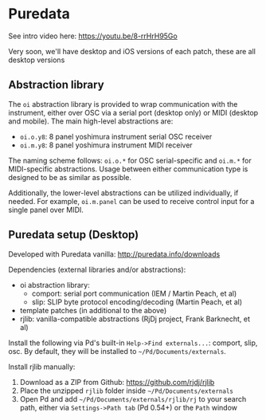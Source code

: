Puredata
========

See intro video here:
https://youtu.be/8-rrHrH95Go

Very soon, we'll have desktop and iOS versions of each patch, these are all desktop versions

Abstraction library
-------------------

The `oi` abstraction library is provided to wrap communication with the instrument, either over OSC via a serial port (desktop only) or MIDI (desktop and mobile). The main high-level abstractions are:

* `oi.o.y8`: 8 panel yoshimura instrument serial OSC receiver
* `oi.m.y8`: 8 panel yoshimura instrument MIDI receiver

The naming scheme follows: `oi.o.*` for OSC serial-specific and `oi.m.*` for MIDI-specific abstractions. Usage between either communication type is designed to be as similar as possible.

Additionally, the lower-level abstractions can be utilized individually, if needed. For example, `oi.m.panel` can be used to receive control input for a single panel over MIDI.

Puredata setup (Desktop)
------------------------

Developed with Puredata vanilla: http://puredata.info/downloads

Dependencies (external libraries and/or abstractions):
* oi abstraction library:
  - comport: serial port communication (IEM / Martin Peach, et al)
  - slip: SLIP byte protocol encoding/decoding (Martin Peach, et al)
* template patches (in additional to the above)
* rjlib: vanilla-compatible abstractions (RjDj project, Frank Barknecht, et al)

Install the following via Pd's built-in `Help->Find externals...`: comport, slip, osc. By default, they will be installed to `~/Pd/Documents/externals`.

Install rjlib manually:
1. Download as a ZIP from Github: https://github.com/rjdj/rjlib
2. Place the unzipped `rjlib` folder inside `~/Pd/Documents/externals`
3. Open Pd and add `~/Pd/Documents/externals/rjlib/rj` to your search path, either via `Settings->Path tab` (Pd 0.54+) or the `Path` window

